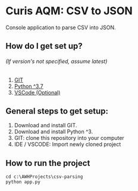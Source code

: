 # Curis AQM: CSV to JSON

Console application to parse CSV into JSON.

## How do I get set up? ##
###### (If version's not specified, assume latest) ######
1. [GIT](https://git-scm.com/)
2. [Python ^3.7](python.org)
3. [VSCode (Optional)](https://code.visualstudio.com/)

## General steps to get setup: ##
1. Download and install GIT.
2. Download and install Python ^3.
3. GIT: clone this repository into your computer
4. IDE / VSCODE: Import newly cloned project

## How to run the project ##
    cd c:\AWHProjects\csv-parsing
    python app.py